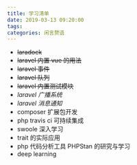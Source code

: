 ```yaml
---
title: 学习清单
date: 2019-03-13 09:20:00
tags: 
categories: 闲言赘语
---
```



* ~~laradock~~
* ~~laravel 内置 vue 的用法~~
* ~~laravel 事件~~
* ~~laravel 队列~~
* ~~laravel 内置测试模块~~
* _laravel 广播系统_
* _laravel 消息通知_
* composer 扩展包开发
* php travis ci 可持续集成
* swoole 深入学习
* trait 的实际应用
* php 代码分析工具 PHPStan 的研究与学习
* deep learning
